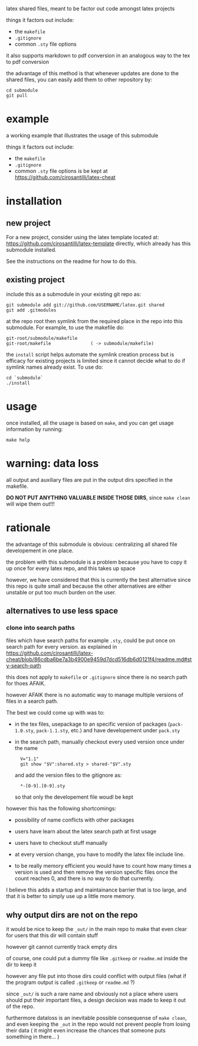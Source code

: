 latex shared files, meant to be factor out code amongst latex projects

things it factors out include:

- the `makefile`
- `.gitignore`
- common `.sty` file options

it also supports markdown to pdf conversion in an analogous way to the tex to pdf conversion

the advantage of this method is that whenever updates are done to the shared files,
you can easily add them to other repository by:

    cd submodule
    git pull

# example

a working example that illustrates the usage of this submodule

things it factors out include:

- the `makefile`
- `.gitignore`
- common `.sty` file options
is be kept at <https://github.com/cirosantilli/latex-cheat>

# installation

## new project

For a new project, consider using the latex template located at:
<https://github.com/cirosantilli/latex-template> directly,
which already has this submodule installed.

See the instructions on the readme for how to do this.

## existing project

include this as a submodule in your existing git repo as:

    git submodule add git://github.com/USERNAME/latex.git shared
    git add .gitmodules

at the repo root then symlink from the required place in
the repo into this submodule. For example, to use the makefile do:

    git-root/submodule/makefile
    git-root/makefile               ( -> submodule/makefile)

the `install` script helps automate the symlink creation process
but is efficacy for existing projects is limited since it cannot decide
what to do if symlink names already exist. To use do:

    cd `submodule`
    ./install

# usage

once installed, all the usage is based on `make`,
and you can get usage information by running:

    make help

# warning: data loss

all output and auxiliary files are put in the output dirs specified in the makefile.

**DO NOT PUT ANYTHING VALUABLE INSIDE THOSE DIRS**, since `make clean` will wipe them out!!!

# rationale

the advantage of this submodule is obvious: centralizing all shared file developement in one place.

the problem with this submodule is a problem because you have to copy it up once for every latex repo, and this takes up space

however, we have considered that this is currently the best alternative since this repo is quite small
and because the other alternatives are either unstable or put too much burden on the user.

## alternatives to use less space

### clone into search paths

files which have search paths for example `.sty`, could be put once on search path for every version.
as explained in https://github.com/cirosantilli/latex-cheat/blob/86cdba6be7a3b4900e9459d7dcd516db6d0121f4/readme.md#sty-search-path

this does not apply to `makefile` or `.gitignore` since there is no search path for thoes AFAIK.

however AFAIK there is no automatic way to manage multiple versions of files in a search path.

The best we could come up with was to:

- in the tex files, usepackage to an specific version of packages (`pack-1.0.sty`, `pack-1.1.sty`, etc.)
    and have developement under `pack.sty`

- in the search path, manually checkout every used version once under the name

        V="1.1"
        git show "$V":shared.sty > shared-"$V".sty

    and add the version files to the gitignore as:

        *-[0-9].[0-9].sty

    so that only the developement file woudl be kept

however this has the following shortcomings:

- possibility of name conflicts with other packages

- users have learn about the latex search path at first usage

- users have to checkout stuff manually

- at every version change, you have to modify the latex file include line.

- to be really memory efficient you would have to count how many times a
    version is used and then remove the version specific files once the count
    reaches 0, and there is no way to do that currently.

I believe this adds a startup and maintainance barrier that is too large,
and that it is better to simply use up a little more memory.

## why output dirs are not on the repo

it would be nice to keep the `_out/` in the main repo to make that even clear for users
that this dir will contain stuff

however git cannot currently track empty dirs

of course, one could put a dummy file like `.gitkeep` or `readme.md` inside the dir to keep it

however any file put into those dirs could conflict with output files
(what if the program output is called `.gitkeep` or `readme.md` ?)

since `_out/` is such a rare name and obviously not a place where users should put their important files,
a design decision was made to keep it out of the repo.

furthermore dataloss is an inevitable possible consequense of `make clean`,
and even keeping the `_out` in the repo would not prevent people from losing their data
( it might even increase the chances that someone puts something in there... )
